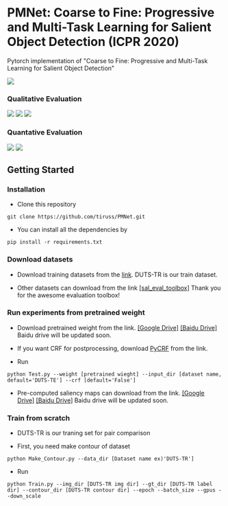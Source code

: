 # PMNet: Coarse to Fine: Progressive and Multi-Task Learning for Salient Object Detection (ICPR 2020)

Pytorch implementation of "Coarse to Fine: Progressive and Multi-Task Learning for Salient Object Detection"

<img src="Figure/overall_net.png">

### Qualitative Evaluation

<img src="Figure/qualitative.png">

<img src="Figure/inside.png">

<img src="Figure/multi_ablation.png">

### Quantative Evaluation

<img src="Figure/table.PNG">

<img src="Figure/fm_pr.png">

## Getting Started
### Installation

- Clone this repository
```
git clone https://github.com/tiruss/PMNet.git
```

- You can install all the dependencies by 
```
pip install -r requirements.txt
```

### Download datasets

- Download training datasets from the [link](https://drive.google.com/open?id=1U5d5dSj3yiB1vHhgoh94rbjBMRFjg5ld). DUTS-TR is our train dataset.

- Other datasets can download from the link [[sal_eval_toolbox]](https://github.com/ArcherFMY/sal_eval_toolbox) Thank you for the awesome evaluation toolbox!

### Run experiments from pretrained weight

- Download pretrained weight from the link. [[Google Drive]](https://drive.google.com/open?id=11PQySPgimyZ011FOjmxGBOGcyti1Z0rH) [[Baidu Drive]]() Baidu drive will be updated soon.

- If you want CRF for postprocessing, download [PyCRF](https://pypi.org/project/pydensecrf/) from the link.

- Run
```
python Test.py --weight [pretrained wieght] --input_dir [dataset name, default='DUTS-TE'] --crf [default='False']
```

- Pre-computed saliency maps can download from the link. [[Google Drive]](https://drive.google.com/open?id=1im9vBnMN5zLXH-NwHzsosltYyKfyRsyz) [[Baidu Drive]]() Baidu drive will be updated soon.

### Train from scratch

- DUTS-TR is our traning set for pair comparison

- First, you need make contour of dataset

```
python Make_Contour.py --data_dir [Dataset name ex)'DUTS-TR']
```

- Run 

```
python Train.py --img_dir [DUTS-TR img dir] --gt_dir [DUTS-TR label dir] --contour_dir [DUTS-TR contour dir] --epoch --batch_size --gpus --down_scale
```
